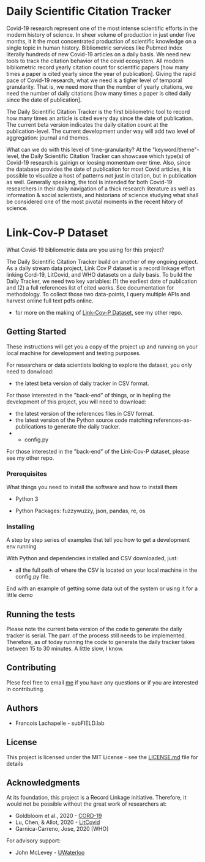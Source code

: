 # Daily Scientific Citation Tracker

Covid-19 research represent one of the most intense scientific efforts in the modern history of science. In sheer volume of production in just under five months, it it the most concentrated production of scientific knowledge on a single topic in human history. Bibliometric services like Pubmed index literally hundreds of new Covid-19 articles on a daily basis. We need new tools to track the citation behavior of the covid ecosystem. All modern bibliometric record yearly citation count for scientific papers [how many times a paper is cited yearly since the year of publication]. Giving the rapid pace of Covid-19 research, what we need is a tigher level of temporal granularity. That is, we need more than the number of yearly citations, we need the number of daily citations [how many times a paper is cited daily since the date of publication].

The Daily Scientific Citation Tracker is the first bibliometric tool to record how many times an article is cited every day since the date of publication. The current beta version indicates the daily citation count at the publication-level. The current development under way will add two level of aggregation: journal and themes.

What can we do with this level of time-granularity? At the "keyword/theme"-level, the Daily Scientific Citation Tracker can showcase which type(s) of Covid-19 research is gainign or loosing momentum over time. Also, since the database provides the date of publication for most Covid articles, it is possible to visualize a host of patterns not just in citation, but in publication as well. Generally speaking, the tool is intended for both Covid-19 researchers in their daily navigation of a thick research literature as well as information & social scientists, and historians of science studying what shall be considered one of the most pivotal moments in the recent hitory of science.

# Link-Cov-P Dataset

What Covid-19 bibliometric data are you using for this project?

The Daily Scientific Citation Tracker build on another of my ongoing project. As a daily stream data project, Link Cov P dataset is a record linkage effort linking Cord-19, LitCovid, and WHO datasets on a daily basis. To build the Daily Tracker, we need two key variables: (1) the earliest date of publication and (2) a full references list of cited works. See documentation for methodology. To collect those two data-points, I query multiple APIs and harvest online full text pdfs online.

* for more on the making of [Link-Cov-P Dataset](https://github.com/lanbufan/subFIELD.lab-Covid-19-pub-database), see my other repo.

## Getting Started

These instructions will get you a copy of the project up and running on your local machine for development and testing purposes.

For researchers or data scientists looking to explore the dataset, you only need to donwload:

* the latest beta version of daily tracker in CSV format.

For those interested in the "back-end" of things, or in hepling the development of this project, you will need to download:

* the latest version of the references files in CSV format.
* the latest version of the Python source code matching references-as-publications to generate the daily tracker.
* + config.py

For those interested in the "back-end" of the Link-Cov-P dataset, please see my other repo.

### Prerequisites

What things you need to install the software and how to install them

* Python 3

* Python Packages: fuzzywuzzy, json, pandas, re, os

### Installing

A step by step series of examples that tell you how to get a development env running

With Python and dependencies installed and CSV downloaded, just:

* all the full path of where the CSV is located on your local machine in the config.py file.

End with an example of getting some data out of the system or using it for a little demo

## Running the tests

Please note the current beta version of the code to generate the daily tracker is serial. The parr. of the process still needs to be implemented.
Therefore, as of today running the code to generate the daily tracker takes between 15 to 30 minutes. A little slow, I know.

## Contributing

Plese feel free to email [me](f.lachapelle@alumni.ubc.ca) if you have any questions or if you are interested in contributing.

## Authors

* Francois Lachapelle - subFIELD.lab

## License

This project is licensed under the MIT License - see the [LICENSE.md](LICENSE.md) file for details

## Acknowledgments

At its foundation, this project is a Record Linkage initiative. Therefore, it would not be possible without the great work of researchers at:

* Goldbloom et al., 2020 - [CORD-19](https://www.kaggle.com/allen-institute-for-ai/CORD-19-research-challenge)
* Lu, Chen, & Allot, 2020 - [LitCovid](https://www.ncbi.nlm.nih.gov/research/coronavirus/)
* Garnica-Carreno, Jose, 2020 [WHO]

For advisory support:

* John McLevey - [UWaterloo](https://github.com/mclevey)

